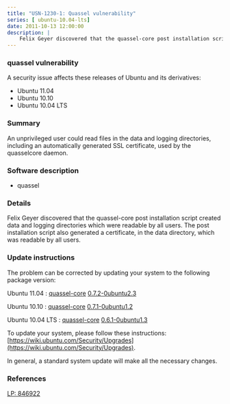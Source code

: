 ```yaml
---
title: "USN-1230-1: Quassel vulnerability"
series: [ ubuntu-10.04-lts]
date: 2011-10-13 12:00:00
description: |
    Felix Geyer discovered that the quassel-core post installation script created data and logging directories which were readable by all users. The post installation script also generated a certificate, in the data directory, which was readable by all users. 
--- 
```

 
### quassel vulnerability

A security issue affects these releases of Ubuntu and its derivatives:

* Ubuntu 11.04
* Ubuntu 10.10
* Ubuntu 10.04 LTS

### Summary

An unprivileged user could read files in the data and logging directories, including an automatically generated SSL certificate, used by the quasselcore
daemon.

### Software description

* quassel 

### Details

Felix Geyer discovered that the quassel-core post installation script created data and logging directories which were readable by all users. The post installation script also generated a certificate, in the data directory, which was readable by all users. 

### Update instructions

The problem can be corrected by updating your system to the following package version:

Ubuntu 11.04
 : [quassel-core](https://launchpad.net/ubuntu/+source/quassel) <span> [0.7.2-0ubuntu2.3](https://launchpad.net/ubuntu/+source/quassel/0.7.2-0ubuntu2.3) </span> 

Ubuntu 10.10
 : [quassel-core](https://launchpad.net/ubuntu/+source/quassel) <span> [0.7.1-0ubuntu1.2](https://launchpad.net/ubuntu/+source/quassel/0.7.1-0ubuntu1.2) </span> 

Ubuntu 10.04 LTS
 : [quassel-core](https://launchpad.net/ubuntu/+source/quassel) <span> [0.6.1-0ubuntu1.3](https://launchpad.net/ubuntu/+source/quassel/0.6.1-0ubuntu1.3) </span> 

To update your system, please follow these instructions: [https://wiki.ubuntu.com/Security/Upgrades](https://wiki.ubuntu.com/Security/Upgrades).

In general, a standard system update will make all the necessary changes. 

### References

 [LP: 846922](https://launchpad.net/bugs/846922)
 
